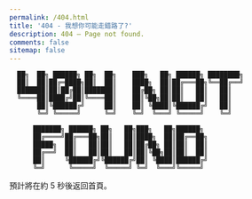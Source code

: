 ```yaml
---
permalink: /404.html
title: '404 - 我想你可能走錯路了?'
description: 404 – Page not found.
comments: false
sitemap: false
---
```


```
  ██╗  ██╗ ██████╗ ██╗  ██╗    ███╗   ██╗ ██████╗ ████████╗
  ██║  ██║██╔═████╗██║  ██║    ████╗  ██║██╔═══██╗╚══██╔══╝
  ███████║██║██╔██║███████║    ██╔██╗ ██║██║   ██║   ██║
  ╚════██║████╔╝██║╚════██║    ██║╚██╗██║██║   ██║   ██║
       ██║╚██████╔╝     ██║    ██║ ╚████║╚██████╔╝   ██║
       ╚═╝ ╚═════╝      ╚═╝    ╚═╝  ╚═══╝ ╚═════╝    ╚═╝

      ███████╗ ██████╗ ██╗   ██╗███╗   ██╗██████╗
      ██╔════╝██╔═══██╗██║   ██║████╗  ██║██╔══██╗
      █████╗  ██║   ██║██║   ██║██╔██╗ ██║██║  ██║
      ██╔══╝  ██║   ██║██║   ██║██║╚██╗██║██║  ██║
      ██║     ╚██████╔╝╚██████╔╝██║ ╚████║██████╔╝
      ╚═╝      ╚═════╝  ╚═════╝ ╚═╝  ╚═══╝╚═════╝
```

預計將在約 <span id="timeout">5</span> 秒後返回首頁。

<script>
let countTime = 5;

function count() {
  
  // document.getElementById('timeout').textContent = countTime;
  // countTime -= 1;
  // if(countTime === 0){
  //   location.href = 'https://linyejoe2.github.io/';
  // }
  // setTimeout(() => {
  //   count();
  // }, 1000);
}

count();
</script>